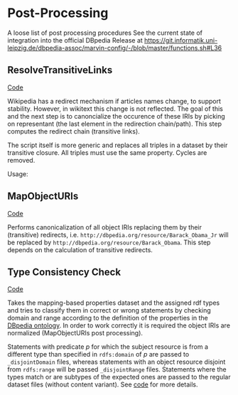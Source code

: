 # Post-Processing 
A loose list of post processing procedures
See the current state of integration into the official DBpedia Release at https://git.informatik.uni-leipzig.de/dbpedia-assoc/marvin-config/-/blob/master/functions.sh#L36

## ResolveTransitiveLinks
[Code](https://github.com/dbpedia/extraction-framework/blob/master/scripts/src/main/scala/org/dbpedia/extraction/scripts/ResolveTransitiveLinks.scala) 

Wikipedia has a redirect mechanism if articles names change, to support stability. However, in wikitext this change is not reflected. The goal of this and the next step is to canoncialize the occurence of these IRIs by picking on representant (the last element in the redirection chain/path). This step computes the redirect chain (transitive links).

The script itself is more generic and replaces all triples in a dataset by their transitive closure. All triples must use the same property. Cycles are removed.

Usage:
## MapObjectURIs
[Code](https://github.com/dbpedia/extraction-framework/blob/master/scripts/src/main/scala/org/dbpedia/extraction/scripts/MapObjectUris.scala) 

Performs canonicalization of all object IRIs replacing them by their (transitive) redirects, i.e. `http://dbpedia.org/resource/Barack_Obama_Jr` will be replaced by `http://dbpedia.org/resource/Barack_Obama`. This step depends on the calculation of transitive redirects.

## Type Consistency Check
[Code](https://github.com/dbpedia/extraction-framework/blob/master/scripts/src/main/scala/org/dbpedia/extraction/scripts/TypeConsistencyCheck.scala)

Takes the mapping-based properties dataset and the assigned rdf types and tries to classify them in correct or wrong statements by checking domain and range according to the definition of the properties in the [DBpedia ontology](https://databus.dbpedia.org/dbpedia/ontology/dbo-snapshots). In order to work correctly it is required the object IRIs are normalized (MapObjectURIs post processing).

Statements with predicate *p* for which the subject resource is from a different type than specified in `rdfs:domain` of *p* are passed to  `_disjointDomain` files, whereas statements with an object resource disjoint from `rdfs:range` will be passed `_disjointRange`  files. Statements where the types match or are subtypes of the expected ones are passed to the regular dataset files (without content variant). See [code](https://github.com/dbpedia/extraction-framework/blob/master/scripts/src/main/scala/org/dbpedia/extraction/scripts/TypeConsistencyCheck.scala) for more details.
